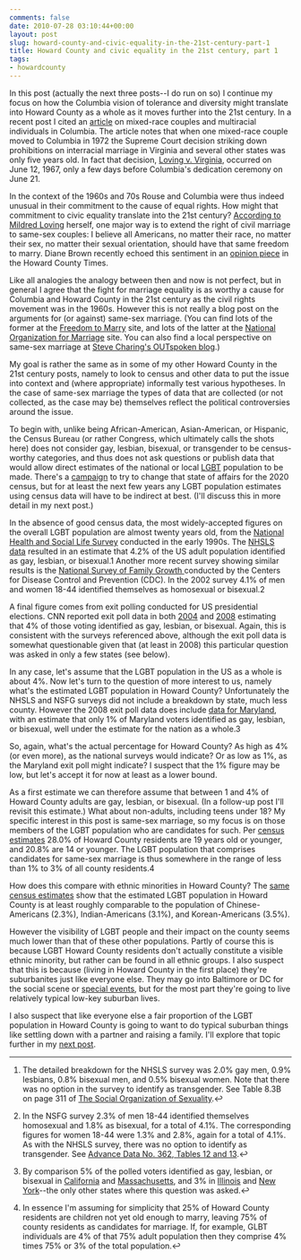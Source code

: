 ```yaml
---
comments: false
date: 2010-07-28 03:10:44+00:00
layout: post
slug: howard-county-and-civic-equality-in-the-21st-century-part-1
title: Howard County and civic equality in the 21st century, part 1
tags:
- howardcounty
---
```


In this post (actually the next three posts--I do run on so) I continue my focus on how the Columbia vision of tolerance and diversity might translate into Howard County as a whole as it moves further into the 21st century. In a recent post I cited an [article](http://thenewvoters.news21.com/mixedrace/columbia-md) on mixed-race couples and multiracial individuals in Columbia. The article notes that when one mixed-race couple moved to Columbia in 1972 the Supreme Court decision striking down prohibitions on interracial marriage in Virginia and several other states was only five years old. In fact that decision, [Loving v. Virginia](http://en.wikipedia.org/wiki/Loving_v._Virginia), occurred on June 12, 1967, only a few days before Columbia's dedication ceremony on June 21.

In the context of the 1960s and 70s Rouse and Columbia were thus indeed unusual in their commitment to the cause of equal rights. How might that commitment to civic equality translate into the 21st century? [According to Mildred Loving](http://www.freedomtomarry.org/blog/entry/voice-for-equality-mildred-loving) herself, one major way is to extend the right of civil marriage to same-sex couples: I believe all Americans, no matter their race, no matter their sex, no matter their sexual orientation, should have that same freedom to marry. Diane Brown recently echoed this sentiment in an [opinion piece](http://www.explorehoward.com/opinion/69615/diane-brown-marriage-equality/) in the Howard County Times.

Like all analogies the analogy between then and now is not perfect, but in general I agree that the fight for marriage equality is as worthy a cause for Columbia and Howard County in the 21st century as the civil rights movement was in the 1960s. However this is not really a blog post on the arguments for (or against) same-sex marriage. (You can find lots of the former at the [Freedom to Marry](http://www.freedomtomarry.org/) site, and lots of the latter at the [National Organization for Marriage](http://www.nationformarriage.org/) site. You can also find a local  perspective on same-sex marriage at [Steve Charing's OUTspoken blog](http://www.stevecharing.blogspot.com/).)

My goal is rather the same as in some of my other Howard County in the 21st century posts, namely to look to census and other data to put the issue into context and (where appropriate) informally test various hypotheses. In the case of same-sex marriage the types of data that are collected (or not collected, as the case may be) themselves reflect the political controversies around the issue.

To begin with, unlike being African-American, Asian-American, or Hispanic, the Census Bureau (or rather Congress, which ultimately calls the shots here) does not consider gay, lesbian, bisexual, or transgender to be census-worthy categories, and thus does not ask questions or publish data that would allow direct estimates of the national or local [LGBT](http://en.wikipedia.org/wiki/LGBT) population to be made. There's a [campaign](http://www.queerthecensus.org/) to try to change that state of affairs for the 2020 census, but for at least the next few years any LGBT population estimates using census data will have to be indirect at best. (I'll discuss this in more detail in my next post.)

In the absence of good census data, the most widely-accepted figures on the overall LGBT population are almost twenty years old, from the [National Health and Social Life Survey](http://cloud9.norc.uchicago.edu/faqs/sex.htm) conducted in the early 1990s. The [NHSLS data](http://popcenter.uchicago.edu/data/nhsls.shtml) resulted in an estimate that 4.2% of the US adult population identified as gay, lesbian, or bisexual.1 Another more recent survey showing similar results is the [National Survey of Family Growth ](http://www.cdc.gov/nchs/nsfg.htm) conducted by the Centers for Disease Control and Prevention (CDC). In the 2002 survey 4.1% of men and women 18-44 identified themselves as homosexual or bisexual.2

A final figure comes from exit polling conducted for US presidential elections. CNN reported exit poll data in both [2004](http://www.cnn.com/ELECTION/2004/pages/results/states/US/P/00/epolls.0.html) and [2008](http://www.cnn.com/ELECTION/2008/results/polls/#val=USP00p3) estimating that 4% of those voting identified as gay, lesbian, or bisexual. Again, this is consistent with the surveys referenced above, although the exit poll data is somewhat questionable given that (at least in 2008) this particular question was asked in only a few states (see below).

In any case, let's assume that the LGBT population in the US as a whole is about 4%. Now let's turn to the question of more interest to us, namely what's the estimated LGBT population in Howard County? Unfortunately the NHSLS and NSFG surveys did not include a breakdown by state, much less county. However the 2008 exit poll data does include [data for Maryland](http://www.cnn.com/ELECTION/2008/results/polls/#val=MDP00p3), with an estimate that only 1% of Maryland voters identified as gay, lesbian, or bisexual, well under the estimate for the nation as a whole.3

So, again, what's the actual percentage for Howard County? As high as 4% (or even more), as the national surveys would indicate? Or as low as 1%, as the Maryland exit poll might indicate? I suspect that the 1% figure may be low, but let's accept it for now at least as a lower bound.

As a first estimate we can therefore assume that between 1 and 4% of Howard County adults are gay, lesbian, or bisexual. (In a follow-up post I'll revisit this estimate.) What about non-adults, including teens under 18? My specific interest in this post is same-sex marriage, so my focus is on those members of the LGBT population who are candidates for such. Per [census estimates](http://factfinder.census.gov/servlet/ADPTable?_bm=y&-geo_id=05000US24027&-qr_name=ACS_2008_3YR_G00_DP3YR5&-ds_name=ACS_2008_3YR_G00_&-_lang=en&-_sse=on) 28.0% of Howard County residents are 19 years old or younger, and 20.8% are 14 or younger. The LGBT population that comprises candidates for same-sex marriage is thus somewhere in the range of less than 1% to 3% of all county residents.4

How does this compare with ethnic minorities in Howard County? The [same census estimates](http://factfinder.census.gov/servlet/ADPTable?_bm=y&-geo_id=05000US24027&-qr_name=ACS_2008_3YR_G00_DP3YR5&-ds_name=ACS_2008_3YR_G00_&-_lang=en&-_sse=on) show that the estimated LGBT population in Howard County is at least roughly comparable to the population of Chinese-Americans (2.3%), Indian-Americans (3.1%), and Korean-Americans (3.5%).

However the visibility of LGBT people and their impact on the county seems much lower than that of these other populations. Partly of course this is because LGBT Howard County residents don't actually constitute a visible ethnic minority, but rather can be found in all ethnic groups. I also suspect that this is because (living in Howard County in the first place) they're suburbanites just like everyone else. They may go into Baltimore or DC for the social scene or [special events](http://articles.baltimoresun.com/2010-06-17/entertainment/bs-ae-midnight-column-0618-20100617_1_baltimore-pride-gay-bars-hippo), but for the most part they're going to live relatively typical low-key suburban lives.

I also suspect that like everyone else a fair proportion of the LGBT population in Howard County is going to want to do typical suburban things like settling down with a partner and raising a family. I'll explore that topic further in my [next post](howard-county-and-civic-equality-in-the-21st-century-part-2/).


* * *


1. The detailed breakdown for the NHSLS survey was 2.0% gay men, 0.9% lesbians, 0.8% bisexual men, and 0.5% bisexual women. Note that there was no option in the survey to identify as transgender. See Table 8.3B on page 311 of [The Social Organization of Sexuality](http://www.amazon.com/Social-Organization-Sexuality-Sexual-Practices/dp/0226470202/?tag=frankhecker-20).↩

2. In the NSFG survey 2.3% of men 18-44 identified themselves homosexual and 1.8% as bisexual, for a total of 4.1%. The corresponding figures for women 18-44 were 1.3% and 2.8%, again for a total of 4.1%. As with the NHSLS survey, there was no option to identify as transgender. See [Advance Data No. 362, Tables 12 and 13](http://www.cdc.gov/nchs/data/ad/ad362.pdf).↩

3. By comparison 5% of the polled voters identified as gay, lesbian, or bisexual in [California](http://www.cnn.com/ELECTION/2008/results/polls/#val=CAP00p3) and [Massachusetts](http://www.cnn.com/ELECTION/2008/results/polls/#val=MAP00p3), and 3% in [Illinois](http://www.cnn.com/ELECTION/2008/results/polls/#val=ILP00p3) and [New York](http://www.cnn.com/ELECTION/2008/results/polls/#val=NYP00p3)--the only other states where this question was asked.↩

4. In essence I'm assuming for simplicity that 25% of Howard County residents are children not yet old enough to marry, leaving 75% of county residents as candidates for marriage. If, for example, GLBT individuals are 4% of that 75% adult population then they comprise 4% times 75% or 3% of the total population.↩

